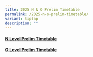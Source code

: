 ```yaml
---
title: 2025 N & O Prelim Timetable
permalink: /2025-n-o-prelim-timetable/
variant: tiptap
description: ""
---
```

<h4><a href="https://drive.google.com/file/d/1hf4ZwlanAh6sJ54cu3yK0Yv9fiI_XRbO/view?usp=sharing" rel="noopener nofollow" target="_blank">N Level Prelim Timetable</a></h4>
<h4><a href="https://drive.google.com/drive/folders/1TPrYgBhwhWsmFkOL2n2z2zopY0iKycxd?usp=sharing" rel="noopener nofollow" target="_blank">O Level Prelim Timetable</a></h4>
<p></p>